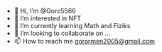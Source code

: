- 👋 Hi, I’m @Goro5566
- 👀 I’m interested in NFT
- 🌱 I’m currently learning Math and Fiziks 
- 💞️ I’m looking to collaborate on ...
- 📫 How to reach me gorarmen2005@gmail.com

<!---
Goro5566/Goro5566 is a ✨ special ✨ repository because its `README.md` (this file) appears on your GitHub profile.
You can click the Preview link to take a look at your changes.
--->
